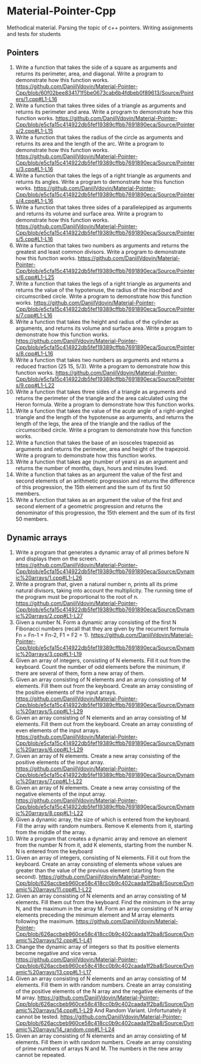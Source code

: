 # Material-Pointer-Cpp

Methodical material. Parsing the topic of c++ pointers. Writing assignments and tests for students

## Pointers

1. Write a function that takes the side of a square as arguments and returns its perimeter, area, and diagonal. Write a program to demonstrate how this function works.
https://github.com/DaniilVdovin/Material-Pointer-Cpp/blob/60f02bee834171f5be0673cab6b4fdbeb0f89613/Source/Pointers/1.cpp#L1-L16
2. Write a function that takes three sides of a triangle as arguments and returns its perimeter and area. Write a program to demonstrate how this function works.
https://github.com/DaniilVdovin/Material-Pointer-Cpp/blob/e5cfa15c414922db5fef19389cffbb7691890eca/Source/Pointers/2.cpp#L1-L15
3. Write a function that takes the radius of the circle as arguments and returns its area and the length of the arc. Write a program to demonstrate how this function works.
https://github.com/DaniilVdovin/Material-Pointer-Cpp/blob/e5cfa15c414922db5fef19389cffbb7691890eca/Source/Pointers/3.cpp#L1-L16
4. Write a function that takes the legs of a right triangle as arguments and returns its angles. Write a program to demonstrate how this function works.
https://github.com/DaniilVdovin/Material-Pointer-Cpp/blob/e5cfa15c414922db5fef19389cffbb7691890eca/Source/Pointers/4.cpp#L1-L16
5. Write a function that takes three sides of a parallelepiped as arguments and returns its volume and surface area. Write a program to demonstrate how this function works.
https://github.com/DaniilVdovin/Material-Pointer-Cpp/blob/e5cfa15c414922db5fef19389cffbb7691890eca/Source/Pointers/5.cpp#L1-L16
6. Write a function that takes two numbers as arguments and returns the greatest and least common divisors. Write a program to demonstrate how this function works.
https://github.com/DaniilVdovin/Material-Pointer-Cpp/blob/e5cfa15c414922db5fef19389cffbb7691890eca/Source/Pointers/6.cpp#L1-L25
7. Write a function that takes the legs of a right triangle as arguments and returns the value of the hypotenuse, the radius of the inscribed and circumscribed circle. Write a program to demonstrate how this function works.
https://github.com/DaniilVdovin/Material-Pointer-Cpp/blob/e5cfa15c414922db5fef19389cffbb7691890eca/Source/Pointers/7.cpp#L1-L16
8. Write a function that takes the height and radius of the cylinder as arguments, and returns its volume and surface area. Write a program to demonstrate how this function works.
https://github.com/DaniilVdovin/Material-Pointer-Cpp/blob/e5cfa15c414922db5fef19389cffbb7691890eca/Source/Pointers/8.cpp#L1-L16
9. Write a function that takes two numbers as arguments and returns a reduced fraction (25 15, 5/3). Write a program to demonstrate how this function works.
https://github.com/DaniilVdovin/Material-Pointer-Cpp/blob/e5cfa15c414922db5fef19389cffbb7691890eca/Source/Pointers/9.cpp#L1-L22
10. Write a function that takes three sides of a triangle as arguments and returns the perimeter of the triangle and the area calculated using the Heron formula. Write a program to demonstrate how this function works.
11. Write a function that takes the value of the acute angle of a right-angled triangle and the length of the hypotenuse as arguments, and returns the length of the legs, the area of the triangle and the radius of the circumscribed circle. Write a program to demonstrate how this function works.
12. Write a function that takes the base of an isosceles trapezoid as arguments and returns the perimeter, area and height of the trapezoid. Write a program to demonstrate how this function works.
13. Write a function that takes age (number of years) as an argument and returns the number of months, days, hours and minutes lived.
14. Write a function that takes as an argument the value of the first and second elements of an arithmetic progression and returns the difference of this progression, the 15th element and the sum of its first 50 members.
15. Write a function that takes as an argument the value of the first and second element of a geometric progression and returns the denominator of this progression, the 15th element and the sum of its first 50 members.

## Dynamic arrays

1. Write a program that generates a dynamic array of all primes before N and displays them on the screen.
https://github.com/DaniilVdovin/Material-Pointer-Cpp/blob/e5cfa15c414922db5fef19389cffbb7691890eca/Source/Dynamic%20arrays/1.cpp#L1-L26
2. Write a program that, given a natural number n, prints all its prime natural divisors, taking into account the multiplicity. The running time of the program must be proportional to the root of n.
https://github.com/DaniilVdovin/Material-Pointer-Cpp/blob/e5cfa15c414922db5fef19389cffbb7691890eca/Source/Dynamic%20arrays/2.cpp#L1-L27
3. Given a number N. Form a dynamic array consisting of the first N Fibonacci numbers (recall that they are given by the recurrent formula Fn = Fn-1 + Fn-2, F1 = F2 = 1).
https://github.com/DaniilVdovin/Material-Pointer-Cpp/blob/e5cfa15c414922db5fef19389cffbb7691890eca/Source/Dynamic%20arrays/3.cpp#L1-L19
4. Given an array of integers, consisting of N elements. Fill it out from the keyboard. Count the number of odd elements before the minimum, if there are several of them, form a new array of them.
5. Given an array consisting of N elements and an array consisting of M elements. Fill them out from the keyboard. Create an array consisting of the positive elements of the input arrays.
https://github.com/DaniilVdovin/Material-Pointer-Cpp/blob/e5cfa15c414922db5fef19389cffbb7691890eca/Source/Dynamic%20arrays/5.cpp#L1-L29
6. Given an array consisting of N elements and an array consisting of M elements. Fill them out from the keyboard. Create an array consisting of even elements of the input arrays.
https://github.com/DaniilVdovin/Material-Pointer-Cpp/blob/e5cfa15c414922db5fef19389cffbb7691890eca/Source/Dynamic%20arrays/6.cpp#L1-L29
7. Given an array of N elements. Create a new array consisting of the positive elements of the input array.
https://github.com/DaniilVdovin/Material-Pointer-Cpp/blob/e5cfa15c414922db5fef19389cffbb7691890eca/Source/Dynamic%20arrays/7.cpp#L1-L22
8. Given an array of N elements. Create a new array consisting of the negative elements of the input array.
https://github.com/DaniilVdovin/Material-Pointer-Cpp/blob/e5cfa15c414922db5fef19389cffbb7691890eca/Source/Dynamic%20arrays/8.cpp#L1-L22
9. Given a dynamic array, the size of which is entered from the keyboard. Fill the array with random numbers. Remove K elements from it, starting from the middle of the array.
10. Write a program that creates a dynamic array and remove an element from the number N from it, add K elements, starting from the number N. N is entered from the keyboard
11. Given an array of integers, consisting of N elements. Fill it out from the keyboard. Create an array consisting of elements whose values are greater than the value of the previous element (starting from the second).
https://github.com/DaniilVdovin/Material-Pointer-Cpp/blob/626accbeb960ce58c418cc0b9c402caada1f2ba8/Source/Dynamic%20arrays/11.cpp#L1-L22
12. Given an array consisting of N elements and an array consisting of M elements. Fill them out from the keyboard. Find the minimum in the array N, and the maximum in the array M. Form an array consisting of N array elements preceding the minimum element and M array elements following the maximum.
https://github.com/DaniilVdovin/Material-Pointer-Cpp/blob/626accbeb960ce58c418cc0b9c402caada1f2ba8/Source/Dynamic%20arrays/12.cpp#L1-L41
13. Change the dynamic array of integers so that its positive elements become negative and vice versa.
https://github.com/DaniilVdovin/Material-Pointer-Cpp/blob/626accbeb960ce58c418cc0b9c402caada1f2ba8/Source/Dynamic%20arrays/13.cpp#L1-L17
14. Given an array consisting of N elements and an array consisting of M elements. Fill them in with random numbers. Create an array consisting of the positive elements of the N array and the negative elements of the M array.
https://github.com/DaniilVdovin/Material-Pointer-Cpp/blob/626accbeb960ce58c418cc0b9c402caada1f2ba8/Source/Dynamic%20arrays/14.cpp#L1-L29
And Random Variant. Unfortunately it cannot be tested.
https://github.com/DaniilVdovin/Material-Pointer-Cpp/blob/626accbeb960ce58c418cc0b9c402caada1f2ba8/Source/Dynamic%20arrays/14_random.cpp#L1-L24
15. Given an array consisting of N elements and an array consisting of M elements. Fill them in with random numbers. Create an array consisting of prime numbers of arrays N and M. The numbers in the new array cannot be repeated.
